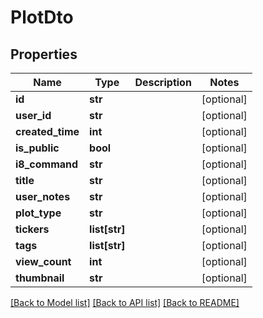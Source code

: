 # PlotDto

## Properties
Name | Type | Description | Notes
------------ | ------------- | ------------- | -------------
**id** | **str** |  | [optional] 
**user_id** | **str** |  | [optional] 
**created_time** | **int** |  | [optional] 
**is_public** | **bool** |  | [optional] 
**i8_command** | **str** |  | [optional] 
**title** | **str** |  | [optional] 
**user_notes** | **str** |  | [optional] 
**plot_type** | **str** |  | [optional] 
**tickers** | **list[str]** |  | [optional] 
**tags** | **list[str]** |  | [optional] 
**view_count** | **int** |  | [optional] 
**thumbnail** | **str** |  | [optional] 

[[Back to Model list]](../README.md#documentation-for-models) [[Back to API list]](../README.md#documentation-for-api-endpoints) [[Back to README]](../README.md)

